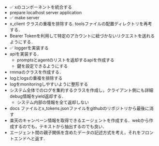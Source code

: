 - ✅ xのコンポーネントを統合する
- prepare localhost server application
- ✅ make server 
- x_client クラスの重複を排除する. toolsファイルの配置ディレクトリを再考する．
- Bearer Tokenを利用して特定のアカウントに紐づかないリクエストを送れるようにする．
- ✅ loggerを実装する
- apiを実装する．
    - promptsとagentのリストを返却するapiを作成する
    - 鍵を設定できるようにする
- rmmaのクラスを作成する．
- logとlogsの重複を排除する
- logをmonitoringしやすいように整形する
- システム全体でのログを集約するクラスを作成し，クライアント側にも詳細debug情報をyield返却する．
    - システム内部の情報を全て返却しない
- docs ファイルとx_tokens.jsonファイルをgithubのリポジトリから最後に消す
- 楽天のキャンペーン情報を取得できるエージェントを作成する．webから作成するのでも，テキストから抽出するのでも良い．
- エージェント間の親子関係を含めたデータの記述方式を考え，それをフロントエンドへと返す．
